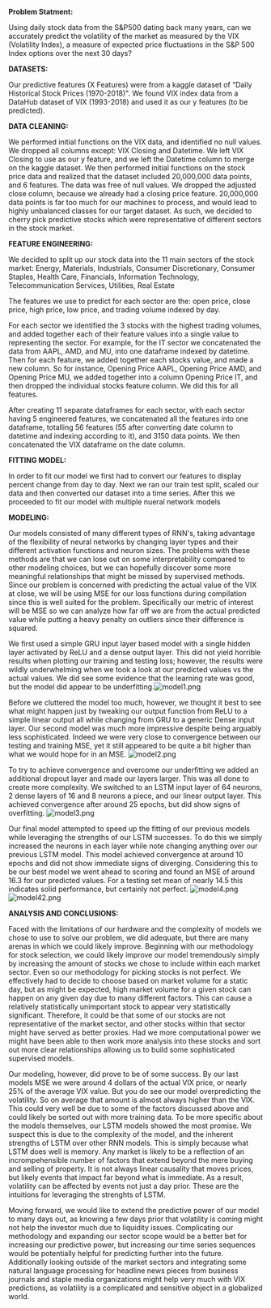**Problem Statment:**

Using daily stock data from the S&P500 dating back many years, can we accurately predict the volatility of the market as measured by the VIX (Volatility Index), a measure of expected price fluctuations in the S&P 500 Index options over the next 30 days?

**DATASETS:**

Our predictive features (X Features) were from a kaggle dataset of “Daily Historical Stock Prices (1970-2018)". We found VIX index data from a DataHub dataset of VIX (1993-2018) and used it as our y features (to be predicted).

**DATA CLEANING:**

We performed initial functions on the VIX data, and identified no null values. We dropped all columns except: VIX Closing and Datetime. We left VIX Closing to use as our y feature, and we left the Datetime column to merge on the kaggle dataset.
We then performed initial functions on the stock price data and realized that the dataset included 20,000,000 data points, and 6 features. The data was free of null values. 
We dropped the adjusted close column, because we already had a closing price feature.
20,000,000 data points is far too much for our machines to process, and would lead to highly unbalanced classes for our target dataset. As such, we decided to cherry pick predictive stocks which were representative of different sectors in the stock market.


**FEATURE ENGINEERING:**

We decided to split up our stock data into the 11 main sectors of the stock market:
Energy,
Materials,
Industrials,
Consumer Discretionary,
Consumer Staples, 
Health Care, 
Financials, 
Information Technology, 
Telecommunication Services, 
Utilities, 
Real Estate

The features we use to predict for each sector are the:
open price, close price, high price, low price, and trading volume indexed by day.

For each sector we identified the 3 stocks with the highest trading volumes, and added together each of their feature values into a single value to representing the sector.
For example, for the IT sector we concatenated the data from AAPL, AMD, and MU, into one dataframe indexed by datetime. Then for each feature, we added together each stocks value, and made a new column. So for instance, Opening Price AAPL, Opening Price AMD, and Opening Price MU, we added together into a column Opening Price IT, and then dropped the individual stocks feature column. We did this for all features.

After creating 11 separate dataframes for each sector, with each sector having 5 engineered features, we concatenated all the features into one dataframe, totalling 56 features (55 after converting date column to datetime and indexing according to it), and 3150 data points. 
We then concatenated the VIX dataframe on the date column.


**FITTING MODEL:**

In order to fit our model we first had to convert our features to display percent change from day to day. Next we ran our train test split, scaled our data and then converted our dataset into a time series. After this we proceeded to fit our model with multiple nueral network models

**MODELING:**

Our models consisted of many different types of RNN's, taking advantage of the flexibility of neural networks by changing layer types and their different activation functions and neuron sizes. The problems with these methods are that we can lose out on some interpretability compared to other modeling choices, but we can hopefully discover some more meaningful relationships that might be missed by supervised methods. Since our problem is concerned with predicting the actual value of the VIX at close, we will be using MSE for our loss functions during compilation since this is well suited for the problem. Specifically our metric of interest will be MSE so we can analyze how far off we are from the actual predicted value while putting a heavy penalty on outliers since their difference is squared. 

We first used a simple GRU input layer based model with a single hidden layer activated by ReLU and a dense output layer. This did not yield horrible results when plotting our training and testing loss; however, the results were wildly underwhelming when we took a look at our predicted values vs the actual values. We did see some evidence that the learning rate was good, but the model did appear to be underfitting.![model1.png](attachment:model1.png)

Before we cluttered the model too much, however, we thought it best to see what might happen just by tweaking our output function from ReLU to a simple linear output all while changing from GRU to a generic Dense input layer. Our second model was much more impressive despite being arguably less sophisticated. Indeed we were very close to convergence between our testing and training MSE, yet it still appeared to be quite a bit higher than what we would hope for in an MSE. ![model2.png](attachment:model2.png)

To try to achieve convergence and overcome our underfitting we added an additional dropout layer and made our layers larger. This was all done to create more complexity. We switched to an LSTM input layer of 64 neurons, 2 dense layers of 16 and 8 neurons a piece, and our linear output layer. This achieved convergence after around 25 epochs, but did show signs of overfitting. ![model3.png](attachment:model3.png)

Our final model attempted to speed up the fitting of our previous models while leveraging the strengths of our LSTM successes. To do this we simply increased the neurons in each layer while note changing anything over our previous LSTM model. This model achieved convergence at around 10 epochs and did not show immediate signs of diverging. Considering this to be our best model we went ahead to scoring and found an MSE of around 16.3 for our predicted values. For a testing set mean of nearly 14.5 this indicates solid performance, but certainly not perfect. 
![model4.png](attachment:model4.png) ![model42.png](attachment:model42.png)

**ANALYSIS AND CONCLUSIONS:**

Faced with the limitations of our hardware and the complexity of models we chose to use to solve our problem, we did adequate, but there are many arenas in which we could likely improve. Beginning with our methodology for stock selection, we could likely improve our model tremendously simply by increasing the amount of stocks we chose to include within each market sector. Even so our methodology for picking stocks is not perfect. We effectively had to decide to choose based on market volume for a static day, but as might be expected, high market volume for a given stock can happen on any given day due to many different factors. This can cause a relatively statistically unimportant stock to appear very statistically significant. Therefore, it could be that some of our stocks are not representative of the market sector, and other stocks within that sector might have served as better proxies. Had we more computational power we might have been able to then work more analysis into these stocks and sort out more clear relationships allowing us to build some sophisticated supervised models. 

Our modeling, however, did prove to be of some success. By our last models MSE we were around 4 dollars of the actual VIX price, or nearly 25% of the average VIX value. But you do see our model overpredicting the volatility. So on average that amount is almost always higher than the VIX. This could very well be due to some of the factors discussed above and could likely be sorted out with more training data. To be more specific about the models themselves, our LSTM models showed the most promise. We suspect this is due to the complexity of the model, and the inherent strengths of LSTM over other RNN models. This is simply because what LSTM does well is memory. Any market is likely to be a reflection of an incrompehensible number of factors that extend beyond the mere buying and selling of property. It is not always linear causality that moves prices, but likely events that impact far beyond what is immediate. As a result, volatility can be affected by events not just a day prior. These are the intuitions for leveraging the strenghts of LSTM. 

Moving forward, we would like to extend the predictive power of our model to many days out, as knowing a few days prior that volatility is coming might not help the investor much due to liquidity issues. Complicating our methodology and expanding our sector scope would be a better bet for increasing our predictive power, but increasing our time series sequences would be potentially helpful for predicting further into the future. Additionally looking outside of the market sectors and integrating some natural language processing for headline news pieces from business journals and staple media organizations might help very much with VIX predictions, as volatility is a complicated and sensitive object in a globalized world.
